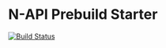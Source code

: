 # N-API Prebuild Starter

[![Build Status](https://dev.azure.com/lgeiger/napi-prebuild-starter/_apis/build/status/lgeiger.napi-prebuild-starter)](https://dev.azure.com/lgeiger/napi-prebuild-starter/_build/latest?definitionId=1)
